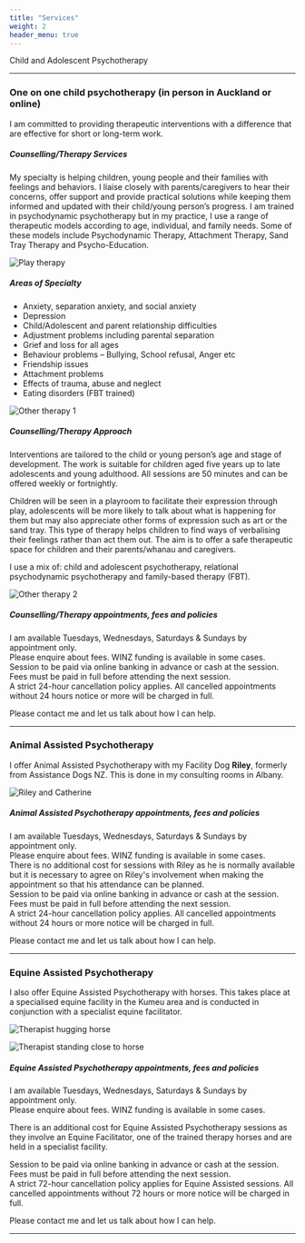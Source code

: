 ```yaml
---
title: "Services"
weight: 2
header_menu: true
---
```


Child and Adolescent Psychotherapy

---

### One on one child psychotherapy (in person in Auckland or online)

I am committed to providing therapeutic interventions with a difference that are effective for short or long-term work.

##### Counselling/Therapy Services

My specialty is helping children, young people and their families with feelings and behaviors. I liaise closely with parents/caregivers to hear their concerns, offer support and provide practical solutions while keeping them informed and updated with their child/young person’s progress. I am trained in psychodynamic psychotherapy but in my practice, I use a range of therapeutic models according to age, individual, and family needs. Some of these models include Psychodynamic Therapy, Attachment Therapy, Sand Tray Therapy and Psycho-Education.

![Play therapy](images/childplay01.jpg 'Play therapy')

##### Areas of Specialty
- Anxiety, separation anxiety, and social anxiety
- Depression
- Child/Adolescent and parent relationship difficulties
- Adjustment problems including parental separation
- Grief and loss for all ages
- Behaviour problems – Bullying, School refusal, Anger etc
- Friendship issues
- Attachment problems
- Effects of trauma, abuse and neglect
- Eating disorders (FBT trained)

![Other therapy 1](images/childworry01.jpg 'Other therapy 1')

##### Counselling/Therapy Approach
Interventions are tailored to the child or young person’s age and stage of development. The work is suitable for children aged five years up to late adolescents and young adulthood. All sessions are 50 minutes and can be offered weekly or fortnightly.

Children will be seen in a playroom to facilitate their expression through play, adolescents will be more likely to talk about what is happening for them but may also appreciate other forms of expression such as art or the sand tray. This type of therapy helps children to find ways of verbalising their feelings rather than act them out. The aim is to offer a safe therapeutic space for children and their parents/whanau and caregivers.

I use a mix of: child and adolescent psychotherapy, relational psychodynamic psychotherapy and family-based therapy (FBT).

![Other therapy 2](images/childwrite01.jpg 'Other therapy 2')

##### Counselling/Therapy appointments, fees and policies   

I am available Tuesdays, Wednesdays, Saturdays & Sundays by appointment only.   
Please enquire about fees. WINZ funding is available in some cases.   
Session to be paid via online banking in advance or cash at the session.    
Fees must be paid in full before attending the next session.    
A strict 24-hour cancellation policy applies. All cancelled appointments without 24 hours notice or more will be charged in full.   

Please contact me and let us talk about how I can help.

---

### Animal Assisted Psychotherapy

I offer Animal Assisted Psychotherapy with my Facility Dog **Riley**, formerly from Assistance Dogs NZ. This is done in my consulting rooms in Albany.

![Riley and Catherine](images/rileyNcat.jpg)

##### Animal Assisted Psychotherapy appointments, fees and policies   

I am available Tuesdays, Wednesdays, Saturdays & Sundays by appointment only.   
Please enquire about fees. WINZ funding is available in some cases.   
There is no additional cost for sessions with Riley as he is normally available but it is necessary to agree on Riley's involvement when making the appointment so that his attendance can be planned.     
Session to be paid via online banking in advance or cash at the session.    
Fees must be paid in full before attending the next session.    
A strict 24-hour cancellation policy applies. All cancelled appointments without 24 hours or more notice will be charged in full. 

Please contact me and let us talk about how I can help.

---

### Equine Assisted Psychotherapy

I also offer Equine Assisted Psychotherapy with horses. This takes place at a specialised equine facility in the Kumeu area and is conducted in conjunction with a specialist equine facilitator.

![Therapist hugging horse](images/cat-horse02.jpg)    

![Therapist standing close to horse](images/cat-horse03.jpg)

##### Equine Assisted Psychotherapy appointments, fees and policies   

I am available Tuesdays, Wednesdays, Saturdays & Sundays by appointment only.   
Please enquire about fees. WINZ funding is available in some cases.   

There is an additional cost for Equine Assisted Psychotherapy sessions as they involve an Equine Facilitator, one of the trained therapy horses and are held in a specialist facility.     

Session to be paid via online banking in advance or cash at the session.    
Fees must be paid in full before attending the next session.    
A strict 72-hour cancellation policy applies for Equine Assisted sessions. All cancelled appointments without 72 hours or more notice will be charged in full.

Please contact me and let us talk about how I can help.

---
